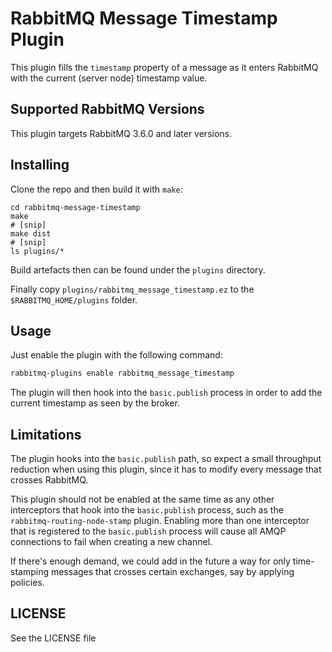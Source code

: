 # RabbitMQ Message Timestamp Plugin #

This plugin fills the `timestamp` property of a message as it enters
RabbitMQ with the current (server node) timestamp value.

## Supported RabbitMQ Versions ##

This plugin targets RabbitMQ 3.6.0 and later versions.

## Installing ##

Clone the repo and then build it with `make`:

```
cd rabbitmq-message-timestamp
make
# [snip]
make dist
# [snip]
ls plugins/*
```

Build artefacts then can be found under the `plugins` directory.

Finally copy `plugins/rabbitmq_message_timestamp.ez` to the `$RABBITMQ_HOME/plugins` folder.

## Usage ##

Just enable the plugin with the following command:

```bash
rabbitmq-plugins enable rabbitmq_message_timestamp
```

The plugin will then hook into the `basic.publish` process in order to
add the current timestamp as seen by the broker.

## Limitations ##

The plugin hooks into the `basic.publish` path, so expect a small
throughput reduction when using this plugin, since it has to modify
every message that crosses RabbitMQ.

This plugin should not be enabled at the same time as any other 
interceptors  that hook into the `basic.publish` process, such as 
the  `rabbitmq-routing-node-stamp` plugin. Enabling more than one 
interceptor that is registered to the `basic.publish` process will 
cause all AMQP connections to fail when creating a new channel.

If there's enough demand, we could add in the future a way for only
time-stamping messages that crosses certain exchanges, say by applying
policies.

## LICENSE ##

See the LICENSE file
